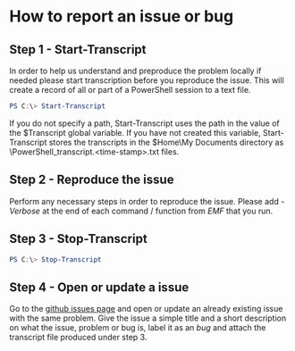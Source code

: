# How to report an issue or bug

## Step 1 - Start-Transcript

In order to help us understand and preproduce the problem locally if needed please start transcription before you reproduce the issue.
This will create a record of all or part of a PowerShell session to a text file.

```powershell
PS C:\> Start-Transcript
```

If you do not specify a path, Start-Transcript uses the path in the value of the $Transcript global variable. If you have not created this variable, Start-Transcript stores the transcripts in the $Home\My Documents directory as \PowerShell_transcript.\<time-stamp\>.txt files.

## Step 2 - Reproduce the issue

Perform any necessary steps in order to reproduce the issue. Please add *-Verbose* at the end of each command / function from *EMF* that you run.

## Step 3  - Stop-Transcript

```powershell
PS C:\> Stop-Transcript
```

## Step 4 - Open or update a issue

Go to the [github issues page](https://github.com/easitab/EasitManagementFramework/issues) and open or update an already existing issue with the same problem.
Give the issue a simple title and a short description on what the issue, problem or bug is, label it as an *bug* and attach the transcript file produced under step 3.
